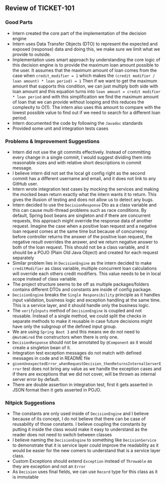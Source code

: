 ## Review of TICKET-101

### Good Parts

- Intern created the core part of the implementation of the decision engine
- Intern uses Data Transfer Objects (DTO) to represent the expected and exposed (response) data and doing this, we make sure we limit what we provide to outside.
- Implementation uses smart approach by understanding the core logic of this decision engine is to provide the maximum loan amount possible to the user.
It assumes that the maximum amount of loan comes from the case when `credit_modifier = 1` which makes the `(credit modifier / loan amount) * loan period) = 1`
Then if we want to get the maximum amount that supports this condition, we can just multiply both side with loan amount and this equation turns into
`loan amount = credit modifier * loan period` and with this simplification we find the maximum amount of loan that we can provide without looping and this reduces the complexity to O(1). 
The intern also uses this amount to compare with the lowest possible value to find out if we need to search for a different loan period.
- Intern documented the code by following the `Javadoc` standards
- Provided some unit and integration tests cases

### Problems & Improvement Suggestions

- Intern did not use the git commits effectively. Instead of committing every change in a single commit, I would suggest dividing them into reasonable sizes and with relative short descriptions in commit message.
- I believe intern did not set the local git config right as the second commit has a different username and email, and it does not link to any GitHub user.
- Intern wrote integration test cases by mocking the services and making the mocked bean return exactly what the intern wants it to return. This gives the illusion of testing and does not allow us to detect any bugs.
- Intern decided to use the `DecisionResponse` Dto as a class variable and this can cause multi-thread problems such as race conditions. By default, Spring boot beans are singleton and if there are concurrent requests, this approach might override the response data of another request.
Imagine the case when a positive loan request and a negative loan request comes at the same time but because of concurrency before controller returns the answer of the positive loan request, the negative result overrides the answer, and we return negative answer to both of the loan request.
This should not be a class variable, and it should be a POJO (Plain Old Java Object) and created for each request separately
- Similar problem lies in `DecisionEngine` as the intern decided to make `creditModifier` as class variable, multiple concurrent loan calculations will override each others credit modifiers.
This value needs to be in local scope instead of class variable.
- The project structure seems to be off as multiple packages/folders contains different DTOs and constants are inside of config package.
- `DecisionEngine` breaks the `Single Responsibility` principle as it handles input validation, business logic and exception handling at the same time. This is a service layer, and it should handle only the business logic.
- The `verifyInputs` method of `DecisionEngine` is coupled and not reusable. Instead of a single method, we could split the checks in separate methods to make it reusable in case future decisions might have only the subgroup of the defined input group.
- We are using `Spring Boot 3` and this means we do not need to `@AutoWired` the constructors when there is only one.
- `DecisionResponse` should not be annotated by `@Component` as it would create a singleton bean of it.
- Integration test exception messages do not match with defined messages in code and in README file
- `givenUnexpectedError_whenRequestDecision_thenReturnsInternalServerError` test does not bring any value as we handle the exception cases and if there are exceptions that we did not cover, will be thrown as internal server error by default.
- There are double assertion in integration test, first it gets asserted in JSON format then it gets asserted in POJO.


### Nitpick Suggestions

- The constants are only used inside of `DecisionEngine` and I believe because of its concept, I do not believe that there can be case of reusability of those constants. 
I believe coupling the constants by putting it inside the class would make it easy to understand as the reader does not need to switch between classes
- I believe naming the `DecisionEngine` to something like `DecisionService` to demonstrate that it is service layer could improve the readability as it would be easier for the new comers to understand that is a service layer class.
- Custom Exceptions should extend `Exception` instead of `Throwable` as they are exception and not an `Error`
- As `Decision` uses final fields, we can use `Record` type for this class as it is immutable